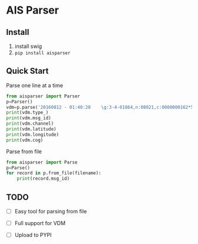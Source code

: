 # AIS Parser
## Install

1. install swig
2. `pip install aisparser`

## Quick Start
Parse one line at a time

```python
from aisparser import Parser
p=Parser()
vdm=p.parse('20160812 - 01:40:20	\g:3-4-01864,n:08021,c:0000000162*52\!ARVDM,1,1,,A,16:`e0mP1:8N3OD=oj:QFwvR0p9J,0*38')
print(vdm.type_)
print(vdm.msg_id)
print(vdm.channel)
print(vdm.latitude)
print(vdm.longitude)
print(vdm.cog)
```

Parse from file
```python 
from aisparser import Parse
p=Parse()
for record in p.from_file(filename):
    print(record.msg_id)
```   



## TODO
- [ ] Easy tool for parsing from file
- [ ] Full support for VDM
- [ ] Upload to PYPI

 